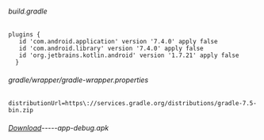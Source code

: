 ###### build.gradle

    plugins {
       id 'com.android.application' version '7.4.0' apply false
       id 'com.android.library' version '7.4.0' apply false
       id 'org.jetbrains.kotlin.android' version '1.7.21' apply false
      }
      
 ###### gradle/wrapper/gradle-wrapper.properties

    distributionUrl=https\://services.gradle.org/distributions/gradle-7.5-bin.zip
    
 ###### [Download](https://github.com/ilhamShih/AndroidDevTest/blob/master/apk/app-debug.apk)-----app-debug.apk 
   
